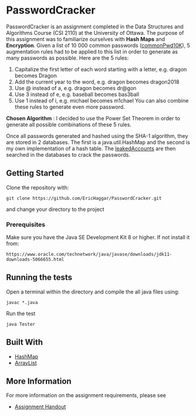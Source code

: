 # PasswordCracker

PasswordCracker is an assignment completed in the Data Structures and Algorithms Course (CSI 2110) at the University of Ottawa. The purpose of this assignment was to familiarize ourselves with **Hash Maps** and **Encryption**.  Given a list of 10 000 common passwords ([commonPwd10K](https://github.com/EricHaggar/PasswordCracker/blob/master/commonPwd10K.txt)), 5 augmentation rules had to be applied to this list in order to generate as many passwords as possible. Here are the 5 rules: 

1. Capitalize the first letter of each word starting with a letter, e.g. dragon becomes Dragon
2. Add the current year to the word, e.g. dragon becomes dragon2018
3. Use @ instead of a, e.g. dragon becomes dr@gon
4. Use 3 instead of e, e.g. baseball becomes bas3ball
5. Use 1 instead of i, e.g. michael becomes m1chael
You can also combine these rules to generate even more password.

**Chosen Algorithm** : I decided to use the Power Set Theorem in order to generate all possible combinations of these 5 rules.

Once all passwords generated and hashed using the SHA-1 algorithm, they are stored in 2 databases. The first is a java.util.HashMap and the second is my own implementation of a hash table. The [leakedAccounts](https://github.com/EricHaggar/PasswordCracker/blob/master/leakedAccounts.txt) are then searched in the databases to crack the passwords.

## Getting Started 

Clone the repository with:

```
git clone https://github.com/EricHaggar/PasswordCracker.git
```

and change your directory to the project

### Prerequisites

Make sure you have the Java SE Development Kit 8 or higher. If not install it from:

    https://www.oracle.com/technetwork/java/javase/downloads/jdk11-downloads-5066655.html


## Running the tests

Open a terminal within the directory and compile the all java files using:

```
javac *.java
```
Run the test 

```
java Tester
```

## Built With

* [HashMap](https://docs.oracle.com/javase/8/docs/api/java/util/HashMap.html)
* [ArrayList](https://docs.oracle.com/javase/8/docs/api/java/util/ArrayList.html)

## More Information

For more information on the assignment requirements, please see 

* [Assignment Handout](https://github.com/EricHaggar/PasswordCracker/blob/master/Assignment%20Handout.pdf)



